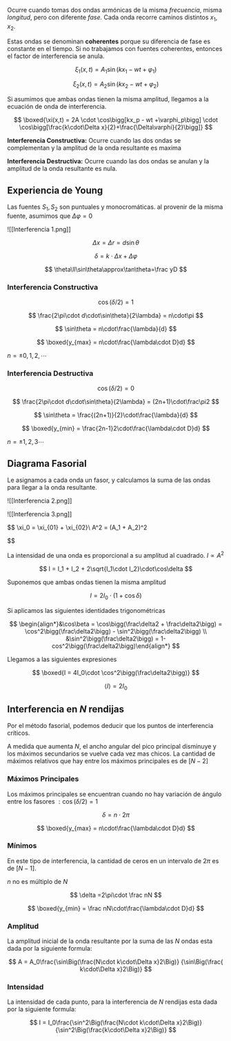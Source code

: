 Ocurre cuando tomas dos ondas armónicas de la misma *frecuencia*, misma *longitud*, pero con diferente *fase.* Cada onda recorre caminos distintos $x_1, x_2$.

Estas ondas se denominan **coherentes** porque su diferencia de fase es constante en el tiempo. Si no trabajamos con fuentes coherentes, entonces el factor de interferencia se anula.

$$
\xi_1(x,t) = A_1\sin(kx_1-wt+\varphi_1)
$$

$$
\xi_2(x,t) = A_2\sin(kx_2-wt+\varphi_2)
$$

Si asumimos que ambas ondas tienen la misma amplitud, llegamos a la ecuación de onda de interferencia.

$$
\boxed{\xi(x,t) = 2A
\cdot
\cos\bigg[kx_p - wt +\varphi_p\bigg]
\cdot
\cos\bigg[\frac{k\cdot\Delta x}{2}+\frac{\Delta\varphi}{2}\bigg]}
$$

**Interferencia Constructiva:** Ocurre cuando las dos ondas se complementan y la amplitud de la onda resultante es maxima

**Interferencia Destructiva:** Ocurre cuando las dos ondas se anulan y la amplitud de la onda resultante es nula.

## Experiencia de Young

Las fuentes $S_1,\,S_2$ son puntuales y monocromáticas. al provenir de la misma fuente, asumimos que $\Delta \varphi = 0$

![[Interferencia 1.png]]

$$
\Delta x = \Delta r = d\sin\theta
$$

$$
\delta = k\cdot\Delta x+\Delta\varphi
$$

$$
\theta\ll\sin\theta\approx\tan\theta=\frac yD
$$

### Interferencia Constructiva

$$
\cos(\delta/2) = 1
$$

$$
\frac{2\pi\cdot d\cdot\sin\theta}{2\lambda} = n\cdot\pi
$$

$$
\sin\theta = n\cdot\frac{\lambda}{d}
$$

$$
\boxed{y_{max} = n\cdot\frac{\lambda\cdot D}d}
$$

$n = \pm0,1,2,\cdots$

### Interferencia Destructiva

$$
\cos(\delta/2) = 0
$$

$$
\frac{2\pi\cdot d\cdot\sin\theta}{2\lambda} = (2n+1)\cdot\frac\pi2
$$

$$
\sin\theta = \frac{(2n+1)}{2}\cdot\frac{\lambda}{d}
$$

$$
\boxed{y_{min} = \frac{2n-1}2\cdot\frac{\lambda\cdot D}d}
$$

$n = \pm1,2,3\cdots$

## Diagrama Fasorial

Le asignamos a cada onda un fasor, y calculamos la suma de las ondas para llegar a la onda resultante.

![[Interferencia 2.png]]

![[Interferencia 3.png]]

$$
\xi_0 = \xi_{01} + \xi_{02}\\
A^2 = (A_1 + A_2)^2

$$

La intensidad de una onda es proporcional a su amplitud al cuadrado. $I \propto A^2$

$$
I = I_1 + I_2 + 2\sqrt{I_1\cdot I_2}\cdot\cos\delta
$$

Suponemos que ambas ondas tienen la misma amplitud

$$
I = 2I_0\cdot (1 + \cos\delta)
$$

Si aplicamos las siguientes identidades trigonométricas

$$
\begin{align*}&\cos\beta = \cos\bigg(\frac\delta2 + \frac\delta2\bigg) = \cos^2\bigg(\frac\delta2\bigg) - \sin^2\bigg(\frac\delta2\bigg)
\\
&\sin^2\bigg(\frac\delta2\bigg) = 1-cos^2\bigg(\frac\delta2\bigg)\end{align*}
$$

Llegamos a las siguientes expresiones

$$
\boxed{I = 4I_0\cdot \cos^2\bigg(\frac\delta2\bigg)}
$$

$$
⟨I⟩ = 2I_0
$$

## Interferencia en $N$ rendijas

Por el método fasorial, podemos deducir que los puntos de interferencia críticos.

A medida que aumenta $N$, el ancho angular del pico principal disminuye y los máximos secundarios se vuelve cada vez mas chicos. La cantidad de máximos relativos que hay entre los máximos principales es de $[N-2]$

### Máximos Principales

Los máximos principales se encuentran cuando no hay variación de ángulo entre los fasores $:\cos(\delta/2) = 1$

$$
\delta = n\cdot2\pi
$$

$$
\boxed{y_{max} = n\cdot\frac{\lambda\cdot D}d}
$$

### Mínimos

En este tipo de interferencia, la cantidad de ceros en un intervalo de $2\pi$ es de $[N-1]$.

$n$ no es múltiplo de $N$

$$
\delta =2\pi\cdot \frac nN
$$

$$
\boxed{y_{min} = \frac nN\cdot\frac{\lambda\cdot D}d}
$$

### Amplitud

La amplitud inicial de la onda resultante por la suma de las $N$ ondas esta dada por la siguiente formula:

$$
A = A_0\frac{\sin\Big(\frac{N\cdot k\cdot\Delta x}2\Big)}
{\sin\Big(\frac{ k\cdot\Delta x}2\Big)}
$$

### Intensidad

La intensidad de cada punto, para la interferencia de $N$ rendijas esta dada por la siguiente formula:

$$
I = I_0\frac{\sin^2\Big(\frac{N\cdot k\cdot\Delta x}2\Big)}{\sin^2\Big(\frac{k\cdot\Delta x}2\Big)}
$$
